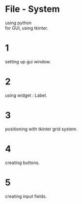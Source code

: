# File - System

using python<br />
for GUI, using tkinter.

# 1

setting up gui window.

# 2

using widget : Label.

# 3

positioning with tkinter grid system.

# 4

creating buttons.

# 5

creating input fields.